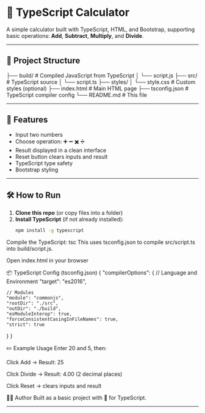 # 🧮 TypeScript Calculator

A simple calculator built with TypeScript, HTML, and Bootstrap, supporting basic operations: **Add**, **Subtract**, **Multiply**, and **Divide**.

---

## 📁 Project Structure

├── build/ # Compiled JavaScript from TypeScript
│ └── script.js
├── src/ # TypeScript source
│ └── script.ts
├── styles/
│ └── style.css # Custom styles (optional)
├── index.html # Main HTML page
├── tsconfig.json # TypeScript compiler config
└── README.md # This file

---

## 🚀 Features

- Input two numbers
- Choose operation: ➕ ➖ ✖️ ➗
- Result displayed in a clean interface
- Reset button clears inputs and result
- TypeScript type safety
- Bootstrap styling

---

## 🛠️ How to Run

1. **Clone this repo** (or copy files into a folder)
2. **Install TypeScript** (if not already installed):
   ```bash
   npm install -g typescript
   ```

Compile the TypeScript:
tsc
This uses tsconfig.json to compile src/script.ts into build/script.js.

Open index.html in your browser

📦 TypeScript Config (tsconfig.json)
{
"compilerOptions": {
// Language and Environment
"target": "es2016",

    // Modules
    "module": "commonjs",
    "rootDir": "./src",
    "outDir": "./build",
    "esModuleInterop": true,
    "forceConsistentCasingInFileNames": true,
    "strict": true

}
}

✏️ Example Usage
Enter 20 and 5, then:

Click Add → Result: 25

Click Divide → Result: 4.00 (2 decimal places)

Click Reset → clears inputs and result

🧑‍💻 Author
Built as a basic project with 💙 for TypeScript.

---
